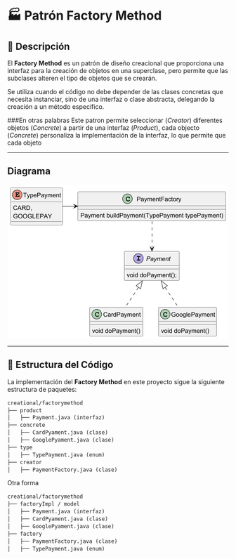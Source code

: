 # 🏭 Patrón Factory Method

## 📖 Descripción

El **Factory Method** es un patrón de diseño creacional que proporciona una interfaz para la creación de objetos en una superclase, pero permite que las subclases alteren el tipo de objetos que se crearán.

Se utiliza cuando el código no debe depender de las clases concretas que necesita instanciar, sino de una interfaz o clase abstracta, delegando la creación a un método específico.

###En otras palabras
Este patron permite seleccionar (*Creator*) diferentes objetos (*Concrete*) a partir de una interfaz (*Product*), cada objecto (*Concrete*) personaliza la implementación de la interfaz, lo que permite que cada objeto 


---
## Diagrama

![img.png](doc/factory-method-diagram.png)

---

## 📂 Estructura del Código

La implementación del **Factory Method** en este proyecto sigue la siguiente estructura de paquetes:

```md
creational/factorymethod
├── product
│   ├── Payment.java (interfaz)
├── concrete
│   ├── CardPyament.java (clase)
│   ├── GooglePyament.java (clase)
├── type
│   ├── TypePayment.java (enum)
├── creator
│   ├── PaymentFactory.java (clase)
```
Otra forma
```md
creational/factorymethod
├── factoryImpl / model
│   ├── Payment.java (interfaz)
│   ├── CardPyament.java (clase)
│   ├── GooglePyament.java (clase)
├── factory
│   ├── PaymentFactory.java (clase)
│   ├── TypePayment.java (enum)
```